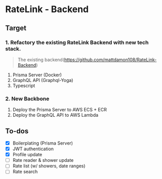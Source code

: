 # RateLink - Backend

## Target

### 1. Refactory the existing RateLink Backend with new tech stack.

> The existing backend(https://github.com/mattdamon108/RateLink-Backend)

1. Prisma Server (Docker)
2. GraphQL API (Graphql-Yoga)
3. Typescript

### 2. New Backbone

1. Deploy the Prisma Server to AWS ECS + ECR
2. Deploy the GraphQL API to AWS Lambda

## To-dos

- [x] Boilerplating (Prisma Server)
- [x] JWT authentication
- [x] Profile update
- [ ] Rate reader & shower update
- [ ] Rate list (w/ showers, date ranges)
- [ ] Rate search
